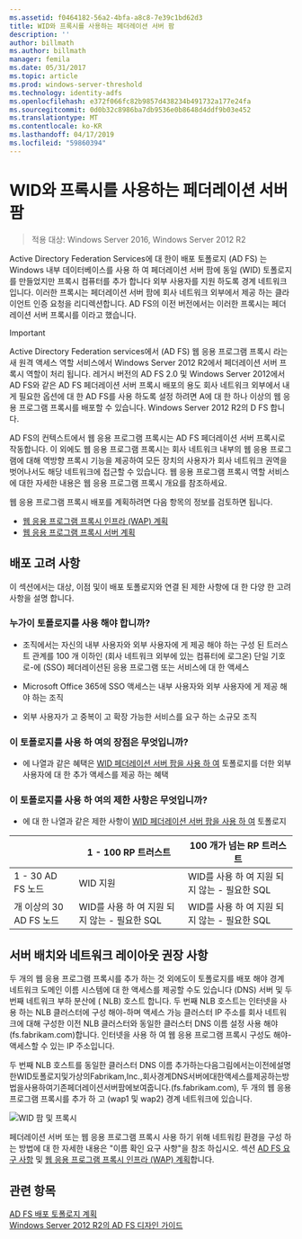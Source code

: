 ```yaml
---
ms.assetid: f0464182-56a2-4bfa-a8c8-7e39c1bd62d3
title: WID와 프록시를 사용하는 페더레이션 서버 팜
description: ''
author: billmath
ms.author: billmath
manager: femila
ms.date: 05/31/2017
ms.topic: article
ms.prod: windows-server-threshold
ms.technology: identity-adfs
ms.openlocfilehash: e372f066fc82b9857d438234b491732a177e24fa
ms.sourcegitcommit: 0d0b32c8986ba7db9536e0b8648d4ddf9b03e452
ms.translationtype: MT
ms.contentlocale: ko-KR
ms.lasthandoff: 04/17/2019
ms.locfileid: "59860394"
---
```

# <a name="federation-server-farm-using-wid-and-proxies"></a>WID와 프록시를 사용하는 페더레이션 서버 팜

>적용 대상: Windows Server 2016, Windows Server 2012 R2

Active Directory Federation Services에 대 한이 배포 토폴로지 \(AD FS\) 는 Windows 내부 데이터베이스를 사용 하 여 페더레이션 서버 팜에 동일 \(WID\) 토폴로지를 만들었지만 프록시 컴퓨터를 추가 합니다 외부 사용자를 지원 하도록 경계 네트워크입니다. 이러한 프록시는 페더레이션 서버 팜에 회사 네트워크 외부에서 제공 하는 클라이언트 인증 요청을 리디렉션합니다. AD FS의 이전 버전에서는 이러한 프록시는 페더레이션 서버 프록시를 이라고 했습니다.  
  
> [!IMPORTANT]  
> Active Directory Federation services에서 \(AD FS\) 웹 응용 프로그램 프록시 라는 새 원격 액세스 역할 서비스에서 Windows Server 2012 R2에서 페더레이션 서버 프록시 역할이 처리 됩니다. 레거시 버전의 AD FS 2.0 및 Windows Server 2012에서 AD FS와 같은 AD FS 페더레이션 서버 프록시 배포의 용도 회사 네트워크 외부에서 내게 필요한 옵션에 대 한 AD FS를 사용 하도록 설정 하려면 A에 대 한 하나 이상의 웹 응용 프로그램 프록시를 배포할 수 있습니다. Windows Server 2012 R2의 D FS 합니다.  
>   
> AD FS의 컨텍스트에서 웹 응용 프로그램 프록시는 AD FS 페더레이션 서버 프록시로 작동합니다. 이 외에도 웹 응용 프로그램 프록시는 회사 네트워크 내부의 웹 응용 프로그램에 대해 역방향 프록시 기능을 제공하여 모든 장치의 사용자가 회사 네트워크 권역을 벗어나서도 해당 네트워크에 접근할 수 있습니다. 웹 응용 프로그램 프록시 역할 서비스에 대한 자세한 내용은 웹 응용 프로그램 프록시 개요를 참조하세요.  
>   
> 웹 응용 프로그램 프록시 배포를 계획하려면 다음 항목의 정보를 검토하면 됩니다.  
>   
> -   [웹 응용 프로그램 프록시 인프라 (WAP) 계획](https://technet.microsoft.com/library/dn383648.aspx)  
> -   [웹 응용 프로그램 프록시 서버 계획](https://technet.microsoft.com/library/dn383647.aspx)  
  
## <a name="deployment-considerations"></a>배포 고려 사항  
이 섹션에서는 대상, 이점 및이 배포 토폴로지와 연결 된 제한 사항에 대 한 다양 한 고려 사항을 설명 합니다.  
  
### <a name="who-should-use-this-topology"></a>누가이 토폴로지를 사용 해야 합니까?  
  
-   조직에서는 자신의 내부 사용자와 외부 사용자에 게 제공 해야 하는 구성 된 트러스트 관계를 100 개 이하인 \(회사 네트워크 외부에 있는 컴퓨터에 로그온\) 단일 기호로\-에 \(SSO\) 페더레이션된 응용 프로그램 또는 서비스에 대 한 액세스  
  
-   Microsoft Office 365에 SSO 액세스는 내부 사용자와 외부 사용자에 게 제공 해야 하는 조직  
  
-   외부 사용자가 고 중복이 고 확장 가능한 서비스를 요구 하는 소규모 조직  
  
### <a name="what-are-the-benefits-of-using-this-topology"></a>이 토폴로지를 사용 하 여의 장점은 무엇입니까?  
  
-   에 나열과 같은 혜택은 [WID 페더레이션 서버 팜을 사용 하 여](Federation-Server-Farm-Using-WID.md) 토폴로지를 더한 외부 사용자에 대 한 추가 액세스를 제공 하는 혜택  
  
### <a name="what-are-the-limitations-of-using-this-topology"></a>이 토폴로지를 사용 하 여의 제한 사항은 무엇입니까?  
  
-   에 대 한 나열과 같은 제한 사항이 [WID 페더레이션 서버 팜을 사용 하 여](Federation-Server-Farm-Using-WID.md) 토폴로지  

||1 \- 100 RP 트러스트|100 개가 넘는 RP 트러스트 
| ----- |-----| ------ |
|1 \- 30 AD FS 노드|WID 지원|WID를 사용 하 여 지원 되지 않는 \- 필요한 SQL 
|개 이상의 30 AD FS 노드|WID를 사용 하 여 지원 되지 않는 \- 필요한 SQL|WID를 사용 하 여 지원 되지 않는 \- 필요한 SQL  
  
## <a name="server-placement-and-network-layout-recommendations"></a>서버 배치와 네트워크 레이아웃 권장 사항  
두 개의 웹 응용 프로그램 프록시를 추가 하는 것 외에도이 토폴로지를 배포 해야 경계 네트워크 도메인 이름 시스템에 대 한 액세스를 제공할 수도 있습니다 \(DNS\) 서버 및 두 번째 네트워크 부하 분산에 \( NLB\) 호스트 합니다. 두 번째 NLB 호스트는 인터넷을 사용 하는 NLB 클러스터에 구성 해야\-하며 액세스 가능 클러스터 IP 주소를 회사 네트워크에 대해 구성한 이전 NLB 클러스터와 동일한 클러스터 DNS 이름 설정 사용 해야 \(fs.fabrikam.com\)합니다. 인터넷을 사용 하 여 웹 응용 프로그램 프록시 구성도 해야\-액세스할 수 있는 IP 주소입니다.  
  
두 번째 NLB 호스트를 동일한 클러스터 DNS 이름 추가하는다음그림에서는이전에설명한WID토폴로지및가상의Fabrikam,Inc.,회사경계DNS서버에대한액세스를제공하는방법을사용하여기존페더레이션서버팜에보여줍니다.\(fs.fabrikam.com\), 두 개의 웹 응용 프로그램 프록시를 추가 하 고 \(wap1 및 wap2\) 경계 네트워크에 있습니다.  
  
![WID 팜 및 프록시](media/WIDFarmADFSBlue.gif)  
  
페더레이션 서버 또는 웹 응용 프로그램 프록시 사용 하기 위해 네트워킹 환경을 구성 하는 방법에 대 한 자세한 내용은 "이름 확인 요구 사항"을 참조 하십시오. 섹션 [AD FS 요구 사항](AD-FS-Requirements.md) 및 [웹 응용 프로그램 프록시 인프라 (WAP) 계획](https://technet.microsoft.com/library/dn383648.aspx)합니다.  
  
## <a name="see-also"></a>관련 항목  
[AD FS 배포 토폴로지 계획](Plan-Your-AD-FS-Deployment-Topology.md)  
[Windows Server 2012 R2의 AD FS 디자인 가이드](AD-FS-Design-Guide-in-Windows-Server-2012-R2.md)  
  

